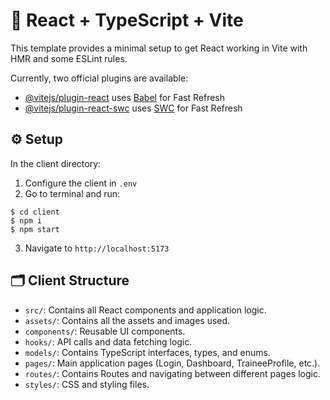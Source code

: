 # 🔩 React + TypeScript + Vite

This template provides a minimal setup to get React working in Vite with HMR and some ESLint rules.

Currently, two official plugins are available:

- [@vitejs/plugin-react](https://github.com/vitejs/vite-plugin-react/blob/main/packages/plugin-react/README.md) uses [Babel](https://babeljs.io/) for Fast Refresh
- [@vitejs/plugin-react-swc](https://github.com/vitejs/vite-plugin-react-swc) uses [SWC](https://swc.rs/) for Fast Refresh

## ⚙️ Setup

In the client directory:

1. Configure the client in `.env`
2. Go to terminal and run:

```terminal
$ cd client
$ npm i
$ npm start
```

3. Navigate to `http://localhost:5173`

## 🗂️ Client Structure

- `src/`: Contains all React components and application logic.
- `assets/`: Contains all the assets and images used.
- `components/`: Reusable UI components.
- `hooks/`: API calls and data fetching logic.
- `models/`: Contains TypeScript interfaces, types, and enums.
- `pages/`: Main application pages (Login, Dashboard, TraineeProfile, etc.).
- `routes/`: Contains Routes and navigating between different pages logic.
- `styles/`: CSS and styling files.
